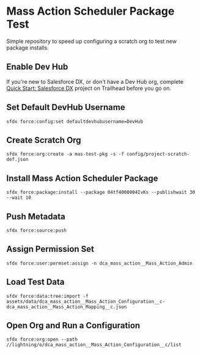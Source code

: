 # Mass Action Scheduler Package Test

Simple repository to speed up configuring a scratch org to test new package installs.

## Enable Dev Hub

If you're new to Salesforce DX, or don't have a Dev Hub org,
complete [Quick Start: Salesforce DX](https://trailhead.salesforce.com/en/content/learn/projects/quick-start-salesforce-dx) project on Trailhead before you go on.

## Set Default DevHub Username

```
sfdx force:config:set defaultdevhubusername=DevHub
```

## Create Scratch Org

```
sfdx force:org:create -a mas-test-pkg -s -f config/project-scratch-def.json
```

## Install Mass Action Scheduler Package

```
sfdx force:package:install --package 04tf4000004IvKs --publishwait 30 --wait 10
```

## Push Metadata

```
sfdx force:source:push
```

## Assign Permission Set

```
sfdx force:user:permset:assign -n dca_mass_action__Mass_Action_Admin
```

## Load Test Data

```
sfdx force:data:tree:import -f assets/data/dca_mass_action__Mass_Action_Configuration__c-dca_mass_action__Mass_Action_Mapping__c.json
```

## Open Org and Run a Configuration

```
sfdx force:org:open --path //lightning/o/dca_mass_action__Mass_Action_Configuration__c/list
```